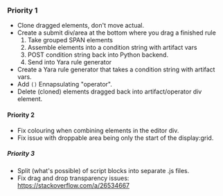 ### Priority 1
* Clone dragged elements, don't move actual.
* Create a submit div/area at the bottom where you drag a finished rule
    1. Take grouped SPAN elements
    2. Assemble elements into a condition string with artifact vars
    3. POST condition string back into Python backend.
    4. Send into Yara rule generator
* Create a Yara rule generator that takes a condition string with artifact vars.
* Add `()` Ennapsulating "operator".
* Delete (cloned) elements dragged back into artifact/operator div element.

#### Priority 2
* Fix colouring when combining elements in the editor div.
* Fix issue with droppable area being only the start of the display:grid.
##### Priority 3
* Split (what's possible) of script blocks into separate .js files.
* Fix drag and drop transparency issues: https://stackoverflow.com/a/26534667
